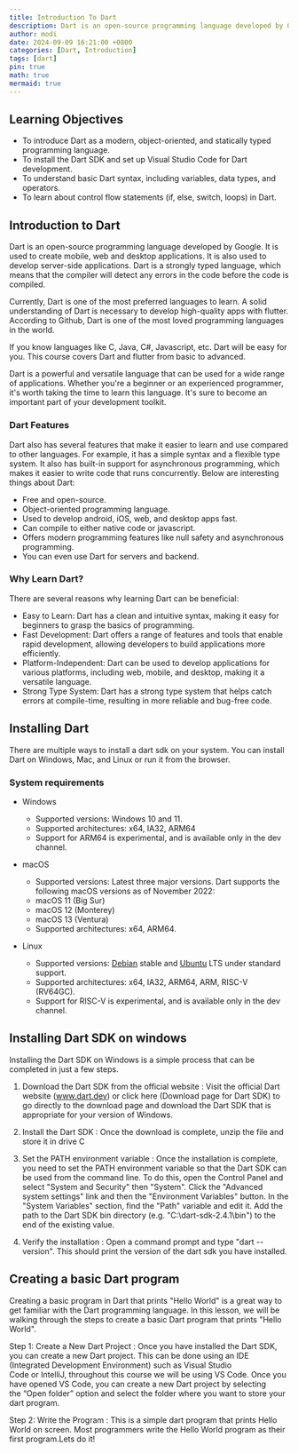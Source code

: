 ```yaml
---
title: Introduction To Dart
description: Dart is an open-source programming language developed by Google
author: modi
date: 2024-09-09 16:21:00 +0800
categories: [Dart, Introduction]
tags: [dart]
pin: true
math: true
mermaid: true
---
```



## Learning Objectives

- To introduce Dart as a modern, object-oriented, and statically typed programming language.
- To install the Dart SDK and set up Visual Studio Code for Dart development.
- To understand basic Dart syntax, including variables, data types, and operators.
- To learn about control flow statements (if, else, switch, loops) in Dart.


## Introduction to Dart

Dart is an open-source programming language developed by Google. It is used to create mobile, web and desktop applications. It is also used to develop server-side applications. Dart is a strongly typed language, which means that the compiler will detect any errors in the code before the code is compiled.


Currently, Dart is one of the most preferred languages to learn. A solid understanding of Dart is necessary to develop high-quality apps with flutter. According to Github, Dart is one of the most loved programming languages in the world.

If you know languages like C, Java, C#, Javascript, etc. Dart will be easy for you. This course covers Dart and flutter from basic to advanced.

Dart is a powerful and versatile language that can be used for a wide range of applications. Whether you're a beginner or an experienced programmer, it's worth taking the time to learn this language. It's sure to become an important part of your development toolkit.

### Dart Features 

  Dart also has several features that make it easier to learn and use compared to other languages. For example, it has a simple syntax and a flexible type system. It also has built-in support for asynchronous programming, which makes it easier to write code that runs concurrently. Below are interesting things about Dart:

- Free and open-source.
- Object-oriented programming language.
- Used to develop android, iOS, web, and desktop apps fast.
- Can compile to either native code or javascript.
- Offers modern programming features like null safety and asynchronous programming.
- You can even use Dart for servers and backend.

### Why Learn Dart?

There are several reasons why learning Dart can be beneficial:

- Easy to Learn: Dart has a clean and intuitive syntax, making it easy for beginners to grasp the basics of programming.
- Fast Development: Dart offers a range of features and tools that enable rapid development, allowing developers to build applications more efficiently.
- Platform-Independent: Dart can be used to develop applications for various platforms, including web, mobile, and desktop, making it a versatile language.
- Strong Type System: Dart has a strong type system that helps catch errors at compile-time, resulting in more reliable and bug-free code.


## Installing Dart

There are multiple ways to install a dart sdk on your system. You can install Dart on Windows, Mac, and Linux or run it from the browser.

### System requirements

- Windows
  - Supported versions: Windows 10 and 11.
  - Supported architectures: x64, IA32, ARM64
  - Support for ARM64 is experimental, and is available only in the dev channel.


- macOS
  - Supported versions: Latest three major versions. Dart supports the following macOS versions as of November 2022:
  - macOS 11 (Big Sur)
  - macOS 12 (Monterey)
  - macOS 13 (Ventura)
  - Supported architectures: x64, ARM64.
- Linux
  - Supported versions: [Debian](https://www.debian.org/releases/) stable and [Ubuntu](https://wiki.ubuntu.com/Releases) LTS under standard support.
  - Supported architectures: x64, IA32, ARM64, ARM, RISC-V (RV64GC).
  - Support for RISC-V is experimental, and is available only in the dev channel.


## Installing Dart SDK on windows

Installing the Dart SDK on Windows is a simple process that can be completed in just a few steps.

1. Download the Dart SDK from the official website
: Visit the official Dart website (www.dart.dev) or click here (Download page for Dart SDK) to go directly to the download page and download the Dart SDK that is appropriate for your version of Windows.

2. Install the Dart SDK
: Once the download is complete, unzip the file and store it in drive C

3. Set the PATH environment variable
: Once the installation is complete, you need to set the PATH environment variable so that the Dart SDK can be used from the command line. To do this, open the Control Panel and select "System and Security" then "System". Click the "Advanced system settings" link and then the "Environment Variables" button. In the "System Variables" section, find the "Path" variable and edit it. Add the path to the Dart SDK bin directory (e.g. "C:\dart-sdk-2.4.1\bin") to the end of the existing value.

4. Verify the installation
: Open a command prompt and type "dart --version". This should print the version of the dart sdk you have installed.


## Creating a basic Dart program
Creating a basic program in Dart that prints "Hello World" is a great way to get familiar with the Dart programming language. In this lesson, we will be walking through the steps to create a basic Dart program that prints "Hello World". 

Step 1: Create a New Dart Project
: Once you have installed the Dart SDK, you can create a new Dart project. This can be done using an IDE (Integrated Development Environment) such as Visual Studio Code or IntelliJ, throughout this course we will be using VS Code. Once you have opened VS Code, you can create a new Dart project by selecting the “Open folder” option and select the folder where you want to store your dart program. 

Step 2: Write the Program
: This is a simple dart program that prints Hello World on screen. Most programmers write the Hello World program as their first program.Lets do it!